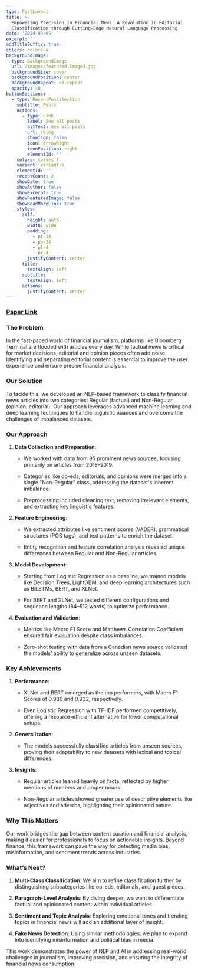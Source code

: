```yaml
---
type: PostLayout
title: >-
  Empowering Precision in Financial News: A Revolution in Editorial
  Classification through Cutting-Edge Natural Language Processing
date: '2024-03-05'
excerpt: ''
addTitleSuffix: true
colors: colors-a
backgroundImage:
  type: BackgroundImage
  url: /images/featured-Image3.jpg
  backgroundSize: cover
  backgroundPosition: center
  backgroundRepeat: no-repeat
  opacity: 40
bottomSections:
  - type: RecentPostsSection
    subtitle: Posts
    actions:
      - type: Link
        label: See all posts
        altText: See all posts
        url: /blog
        showIcon: false
        icon: arrowRight
        iconPosition: right
        elementId: ''
    colors: colors-f
    variant: variant-b
    elementId: ''
    recentCount: 2
    showDate: true
    showAuthor: false
    showExcerpt: true
    showFeaturedImage: false
    showReadMoreLink: true
    styles:
      self:
        height: auto
        width: wide
        padding:
          - pt-24
          - pb-24
          - pl-4
          - pr-4
        justifyContent: center
      title:
        textAlign: left
      subtitle:
        textAlign: left
      actions:
        justifyContent: center
---
```

### [**Paper Link**](https://dl.acm.org/doi/10.1145/3639233.3639343)

### **The Problem**

In the fast-paced world of financial journalism, platforms like Bloomberg Terminal are flooded with articles every day. While factual news is critical for market decisions, editorial and opinion pieces often add noise. Identifying and separating editorial content is essential to improve the user experience and ensure precise financial analysis.



### **Our Solution**

To tackle this, we developed an NLP-based framework to classify financial news articles into two categories: Regular (factual) and Non-Regular (opinion, editorial). Our approach leverages advanced machine learning and deep learning techniques to handle linguistic nuances and overcome the challenges of imbalanced datasets.



### **Our Approach**

1.  **Data Collection and Preparation**:

    *   We worked with data from 95 prominent news sources, focusing primarily on articles from 2018–2019.

    *   Categories like op-eds, editorials, and opinions were merged into a single "Non-Regular" class, addressing the dataset's inherent imbalance.

    *   Preprocessing included cleaning text, removing irrelevant elements, and extracting key linguistic features.

2.  **Feature Engineering**:

    *   We extracted attributes like sentiment scores (VADER), grammatical structures (POS tags), and text patterns to enrich the dataset.

    *   Entity recognition and feature correlation analysis revealed unique differences between Regular and Non-Regular articles.

3.  **Model Development**:

    *   Starting from Logistic Regression as a baseline, we trained models like Decision Trees, LightGBM, and deep learning architectures such as BiLSTMs, BERT, and XLNet.

    *   For BERT and XLNet, we tested different configurations and sequence lengths (64–512 words) to optimize performance.

4.  **Evaluation and Validation**:

    *   Metrics like Macro F1 Score and Matthews Correlation Coefficient ensured fair evaluation despite class imbalances.

    *   Zero-shot testing with data from a Canadian news source validated the models’ ability to generalize across unseen datasets.



### **Key Achievements**

1.  **Performance**:

    *   XLNet and BERT emerged as the top performers, with Macro F1 Scores of 0.930 and 0.932, respectively.

    *   Even Logistic Regression with TF-IDF performed competitively, offering a resource-efficient alternative for lower computational setups.

2.  **Generalization**:

    *   The models successfully classified articles from unseen sources, proving their adaptability to new datasets with lexical and topical differences.

3.  **Insights**:

    *   Regular articles leaned heavily on facts, reflected by higher mentions of numbers and proper nouns.

    *   Non-Regular articles showed greater use of descriptive elements like adjectives and adverbs, highlighting their opinionated nature.



### **Why This Matters**

Our work bridges the gap between content curation and financial analysis, making it easier for professionals to focus on actionable insights. Beyond finance, this framework can pave the way for detecting media bias, misinformation, and sentiment trends across industries.



### **What’s Next?**

1.  **Multi-Class Classification**:
    We aim to refine classification further by distinguishing subcategories like op-eds, editorials, and guest pieces.

2.  **Paragraph-Level Analysis**:
    By diving deeper, we want to differentiate factual and opinionated content within individual articles.

3.  **Sentiment and Topic Analysis**:
    Exploring emotional tones and trending topics in financial news will add an additional layer of insight.

4.  **Fake News Detection**:
    Using similar methodologies, we plan to expand into identifying misinformation and political bias in media.



This work demonstrates the power of NLP and AI in addressing real-world challenges in journalism, improving precision, and ensuring the integrity of financial news consumption.

